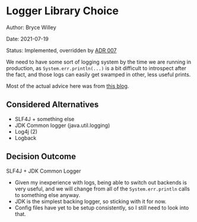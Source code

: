 # Logger Library Choice

Author: Bryce Willey

Date: 2021-07-19

Status: Implemented, overridden by [ADR 007](007-logback-as-logger-backing.md)

We need to have some sort of logging system by the time we are running in production, as
`System.err.println(...)` is a bit difficult to introspect after the fact, and those logs
can easily get swamped in other, less useful prints.

Most of the actual advice here was from [this blog](https://sematext.com/blog/java-logging).

## Considered Alternatives

* SLF4J + something else
* JDK Common logger (java.util.logging)
* Log4j (2)
* Logback

## Decision Outcome

SLF4J + JDK Common Logger
* Given my inexperience with logs, being able to switch out backends is very useful, and we
  will change from all of the `System.err.println` calls to something else anyway.
* JDK is the simplest backing logger, so sticking with it for now.
* Config files have yet to be setup consistently, so I still need to look into that.

